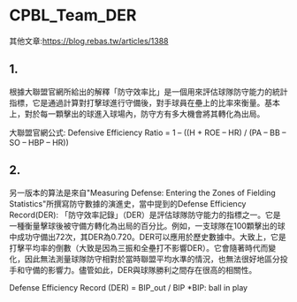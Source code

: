 # CPBL_Team_DER

其他文章:https://blog.rebas.tw/articles/1388

## 1.
根據大聯盟官網所給出的解釋「防守效率比」是一個用來評估球隊防守能力的統計指標，它是通過計算對打擊球進行守備後，對手球員在壘上的比率來衡量。基本上，對於每一顆擊出的球進入球場內，防守方有多大機會將其轉化為出局。

大聯盟官網公式: 
Defensive Efficiency Ratio = 1 – ((H + ROE – HR) / (PA – BB – SO – HBP – HR))

## 2.
另一版本的算法是來自"Measuring Defense: Entering the Zones of Fielding Statistics"所撰寫防守數據的演進史，當中提到的Defense Efficiency Record(DER):
「防守效率記錄」（DER）是評估球隊防守能力的指標之一。它是一種衡量擊球後被守備方轉化為出局的百分比。例如，一支球隊在100顆擊出的球中成功守備出72次，其DER為0.720。DER可以應用於歷史數據中。大致上，它是打擊平均率的倒數（大致是因為三振和全壘打不影響DER）。它會隨著時代而變化，因此無法測量球隊防守相對於當時聯盟平均水準的情況，也無法很好地區分投手和守備的影響力。儘管如此，DER與球隊勝利之間存在很高的相關性。

Defense Efficiency Record (DER) = BIP_out / BIP
*BIP: ball in play
